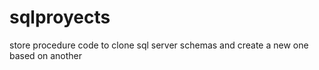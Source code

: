 # sqlproyects
store procedure code to clone sql server schemas and create a new one based on another
